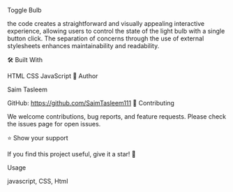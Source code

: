 Toggle Bulb

the code creates a straightforward and visually appealing interactive experience, allowing users to control the state of the light bulb with a single button click. 
The separation of concerns through the use of external stylesheets enhances maintainability and readability.

🛠 Built With

HTML
CSS
JavaScript
👤 Author

Saim Tasleem

GitHub: https://github.com/SaimTasleem111
🤝 Contributing

We welcome contributions, bug reports, and feature requests. Please check the issues page for open issues.

⭐️ Show your support

If you find this project useful, give it a star! 🌟

Usage

javascript, CSS, Html

